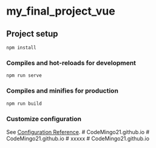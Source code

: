 # my_final_project_vue

## Project setup
```
npm install
```

### Compiles and hot-reloads for development
```
npm run serve
```

### Compiles and minifies for production
```
npm run build
```

### Customize configuration
See [Configuration Reference](https://cli.vuejs.org/config/).
#   C o d e M i n g o 2 1 . g i t h u b . i o  
 #   C o d e M i n g o 2 1 . g i t h u b . i o  
 #   x x x x x  
 #   C o d e M i n g o 2 1 . g i t h u b . i o  
 